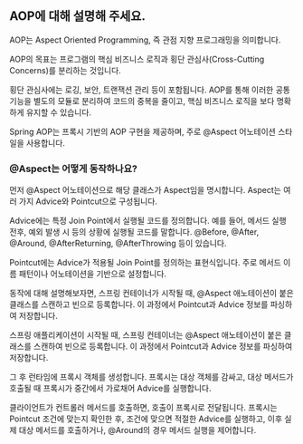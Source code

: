 ## AOP에 대해 설명해 주세요.

AOP는 Aspect Oriented Programming, 즉 관점 지향 프로그래밍을 의미합니다. 

AOP의 목표는 프로그램의 핵심 비즈니스 로직과 횡단 관심사(Cross-Cutting Concerns)를 분리하는 것입니다. 

횡단 관심사에는 로깅, 보안, 트랜잭션 관리 등이 포함됩니다. AOP를 통해 이러한 공통 기능을 별도의 모듈로 분리하여 코드의 중복을 줄이고, 핵심 비즈니스 로직을 보다 명확하게 유지할 수 있습니다. 

Spring AOP는 프록시 기반의 AOP 구현을 제공하며, 주로 @Aspect 어노테이션 스타일을 사용합니다.

### @Aspect는 어떻게 동작하나요?

먼저 @Aspect 어노테이션으로 해당 클래스가 Aspect임을 명시합니다. Aspect는 여러 가지 Advice와 Pointcut으로 구성됩니다.

Advice에는 특정 Join Point에서 실행될 코드를 정의합니다. 예를 들어, 메서드 실행 전후, 예외 발생 시 등의 상황에 실행될 코드를 말합니다. @Before, @After, @Around, @AfterReturning, @AfterThrowing 등이 있습니다.

Pointcut에는 Advice가 적용될 Join Point를 정의하는 표현식입니다. 주로 메서드 이름 패턴이나 어노테이션을 기반으로 설정합니다.

동작에 대해 설명해보자면, 스프링 컨테이너가 시작될 때, @Aspect 애노테이션이 붙은 클래스를 스캔하고 빈으로 등록합니다. 이 과정에서 Pointcut과 Advice 정보를 파싱하여 저장합니다.

스프링 애플리케이션이 시작될 때, 스프링 컨테이너는 @Aspect 애노테이션이 붙은 클래스를 스캔하여 빈으로 등록합니다. 이 과정에서 Pointcut과 Advice 정보를 파싱하여 저장합니다. 

그 후 런타임에 프록시 객체를 생성합니다. 프록시는 대상 객체를 감싸고, 대상 메서드가 호출될 때 프록시가 중간에서 가로채어 Advice를 실행합니다.

클라이언트가 컨트롤러 메서드를 호출하면, 호출이 프록시로 전달됩니다. 프록시는 Pointcut 조건에 맞는지 확인한 후, 조건에 맞으면 적절한 Advice를 실행하고, 이후 실제 대상 메서드를 호출하거나, @Around의 경우 메서드 실행을 제어합니다.
